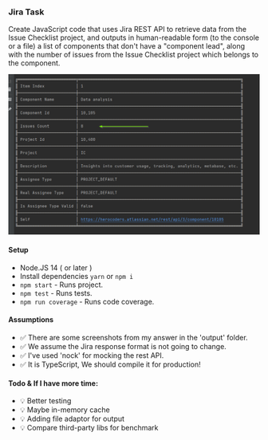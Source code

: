 
### Jira Task
Create JavaScript code that uses Jira REST API to retrieve data from the Issue Checklist project, and outputs in human-readable form (to the console or a file) a list of components that don't have a "component lead", along with the number of issues from the Issue Checklist project which belongs to the component.

![alt text](./output/StdAdaptor_1.png)

#### Setup
- Node.JS 14 ( or later )
- Install dependencies `yarn` or `npm i`
- `npm start` - Runs project.
- `npm test` - Runs tests.
- `npm run coverage` - Runs code coverage.

#### Assumptions
- ✅ There are some screenshots from my answer in the 'output' folder.
- ✅ We assume the Jira response format is not going to change.
- ✅ I've used 'nock' for mocking the rest API.
- ✅ It is TypeScript, We should compile it for production!


#### Todo & If I have more time:
- 💡 Better testing
- 💡 Maybe in-memory cache
- 💡 Adding file adaptor for output
- 💡 Compare third-party libs for benchmark

